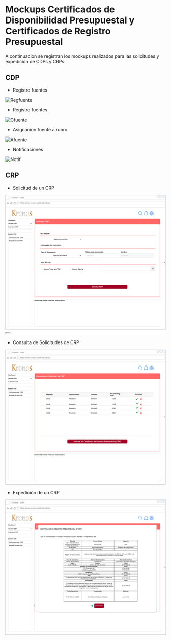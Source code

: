 # Mockups Certificados de Disponibilidad Presupuestal y Certificados de Registro Presupuestal

A continuacion se registran los mockups realizados para las solicitudes y expedición de CDPs y CRPs:

## CDP

- Registro fuentes

![Regfuente](mockups/RegistrarFuente.png)

- Registro fuentes

![Cfuente](mockups/ConsultaFuentes.png)

- Asignacion fuente a rubro 

![Afuente](mockups/AsignarFuente.png)

- Notificaciones

![Notif](mockups/NotificacionRegistroFuente.png)


## CRP

- Solicitud de un CRP

![SolCRP](plan_cuentas/CDP-CRP/mockups/CRP/SolicitarCRP.png)

- Consulta de Solicitudes de CRP

![ConsCRP](plan_cuentas/CDP-CRP/mockups/CRP/ConsultarCRP.png)

- Expedición de un CRP

![ExpCRP](plan_cuentas/CDP-CRP/mockups/CRP/ExpedirCRP.png)
